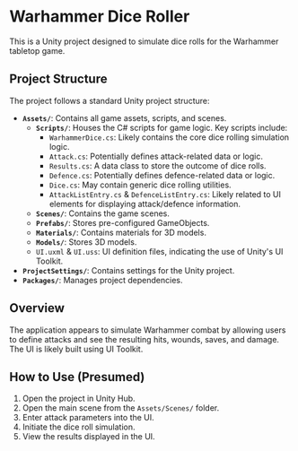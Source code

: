 # Warhammer Dice Roller

This is a Unity project designed to simulate dice rolls for the Warhammer tabletop game.

## Project Structure

The project follows a standard Unity project structure:

*   **`Assets/`**: Contains all game assets, scripts, and scenes.
    *   **`Scripts/`**: Houses the C# scripts for game logic. Key scripts include:
        *   `WarhammerDice.cs`: Likely contains the core dice rolling simulation logic.
        *   `Attack.cs`: Potentially defines attack-related data or logic.
        *   `Results.cs`: A data class to store the outcome of dice rolls.
        *   `Defence.cs`: Potentially defines defence-related data or logic.
        *   `Dice.cs`: May contain generic dice rolling utilities.
        *   `AttackListEntry.cs` & `DefenceListEntry.cs`: Likely related to UI elements for displaying attack/defence information.
    *   **`Scenes/`**: Contains the game scenes.
    *   **`Prefabs/`**: Stores pre-configured GameObjects.
    *   **`Materials/`**: Contains materials for 3D models.
    *   **`Models/`**: Stores 3D models.
    *   `UI.uxml` & `UI.uss`: UI definition files, indicating the use of Unity's UI Toolkit.
*   **`ProjectSettings/`**: Contains settings for the Unity project.
*   **`Packages/`**: Manages project dependencies.

## Overview

The application appears to simulate Warhammer combat by allowing users to define attacks and see the resulting hits, wounds, saves, and damage. The UI is likely built using UI Toolkit.

## How to Use (Presumed)

1.  Open the project in Unity Hub.
2.  Open the main scene from the `Assets/Scenes/` folder.
3.  Enter attack parameters into the UI.
4.  Initiate the dice roll simulation.
5.  View the results displayed in the UI.
